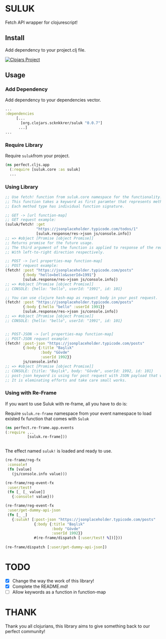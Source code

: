# SULUK
Fetch API wrapper for clojurescript!

## Install
Add dependency to your project.clj file.

[![Clojars Project](https://img.shields.io/clojars/v/org.clojars.scknkkrer/suluk.svg)](https://clojars.org/org.clojars.scknkkrer/suluk)

## Usage

### Add Dependency
Add dependency to your dependencies vector.

```clojure
...
:dependencies
     [...
       [org.clojars.scknkkrer/suluk "0.0.7"]
      ...]
...

```

### Require Library
Require ```suluk```from your project.

```clojure
(ns perfect.cljs.app
  (:require [suluk.core :as suluk]
  ...
```

### Using Library
```clojure
;; Use fetch! function from suluk.core namespace for the functionality.
;; This function takes a keyword as first paramter that represents method of your request.
;; Each method type has individual function signature.

;; GET -> [url function-map]
;; GET request example:
(suluk/fetch! :get
              "https://jsonplaceholder.typicode.com/todos/1"
              [suluk.response/res->json js/console.info])
;; => #object [Promise [object Promise]]
;; Returns promise for the future usage.
;; The third argument of the function is applied to response of the request,
;; With left-to-right direction respectively. 

;; POST -> [url properties-map function-map]
;; POST request example:
(fetch! :post "https://jsonplaceholder.typicode.com/posts"
        {:body "hello=bello&userId=1991"}
        [suluk.response/res->json js/console.info])
;; => #object [Promise [object Promise]]
;; CONSOLE: {hello: "bello", userId: "1991", id: 101}

;; You can use clojure hash-map as request body in your post request.
(fetch! :post "https://jsonplaceholder.typicode.com/posts"
        {:body {:hello "bello" :userId 1991}}
        [suluk.response/res->json js/console.info])
;; => #object [Promise [object Promise]]
;; CONSOLE: {hello: "bello", userId: "1991", id: 101}


;; POST-JSON -> [url properties-map function-map]
;; POST-JSON request example:
(fetch! :post-json "https://jsonplaceholder.typicode.com/posts"
        {:body {:title "Başlık"
                :body "Gövde"
                :userId 1992}}
        js/console.info)
;; => #object [Promise [object Promise]]
;; CONSOLE: {title: "Başlık", body: "Gövde", userId: 1992, id: 101}
;; post-json keyword is using for post request with JSON payload that waiting response as JSON object.
;; It is eleminating efforts and take care small works.
```

### Using with Re-Frame
If you want to use Suluk with re-frame, all you have to do is:

Require `suluk.re-frame` namespace from your event namespace to load existed fx function that comes with `Suluk`

```clojure
(ns perfect.re-frame.app.events
(:require ...
          [suluk.re-frame]))
          
```

The effect named `suluk!` is loaded and ready to use.

```clojure
(re-frame/reg-fx
 :console!
 (fn [value]
   (js/console.info value)))

(re-frame/reg-event-fx
 :user/test!
 (fn [_ [_ value]]
   {:console! value}))

(re-frame/reg-event-fx
 :user/get-dummy-api-json
 (fn [_ _]
   {:suluk! [:post-json "https://jsonplaceholder.typicode.com/posts"
             {:body {:title "Başlık"
                     :body "Gövde"
                     :userId 1992}}
             #(re-frame/dispatch [:user/test! %])]}))
             
(re-frame/dispatch [:user/get-dummy-api-json])
```

# TODO

- [x] Change the way the work of this library!
- [x] Complete the README.md!
- [ ] Allow keywords as a function in function-map

# THANK
Thank you all clojurians, this library aims to give something back to our perfect community!
